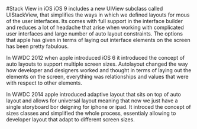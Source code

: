 #Stack View in iOS
iOS 9 includes a new UIView subclass called UIStackView, that simplifies the ways in which we defined layouts for mous of the user interfaces. Its comes with full support in the interface builder and reduces a lot of headache that arise when working with complicated user interfaces and large number of auto layout constraints. The options that apple has given in terms of laying out interface elements on the screen has been pretty fabulous. 

In WWDC 2012 when apple introduced iOS 6 it introduced the concept of auto layouts to support multiple screen sizes. Autolayout changed the way how developer and designers worked and thought in terms of laying out the elements on the screen, everything was relationships and values that were with respect to other elements. 

In WWDC 2014 apple introduced adaptive layout that sits on top of auto layout  and allows for universal layout meaning that now we just have a single storyboard bor deigning for iphone or ipad. It introced the concept of sizes classes and simplified the whole process, essentialy allowing to developer layout that adapt to different screen sizes. 



